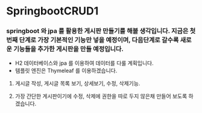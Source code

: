 # SpringbootCRUD1

### springboot 와 jpa 를 활용한 게시판 만들기를 해볼 생각입니다. 지금은 첫번째 단계로 가장 기본적인 기능만 넣을 예정이며, 다음단계로 갈수록 새로운 기능들을 추가한 게시판을 만들 예정입니다.

* H2 데이터베이스와 jpa 를 이용하여 데이터를 다룰 계획입니다.
* 템플릿 엔진은 Thymeleaf 를 이용하겠습니다.

1. 게시글 작성, 게시글 목록 보기, 상세보기, 수정, 삭제기능.

2. 가장 간단한 게시판이기에 수정, 삭제에 권한을 따로 두지 않은채 만들어 보도록 하겠습니다.

